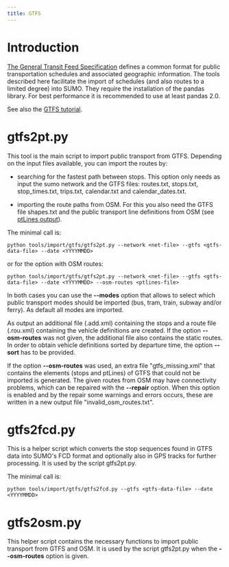 ```yaml
---
title: GTFS
---
```


# Introduction

[The General Transit Feed Specification](https://developers.google.com/transit/gtfs) defines a common format
for public transportation schedules and associated geographic information. The tools described here
facilitate the import of schedules (and also routes to a limited degree) into SUMO. They require the installation
of the pandas library. For best performance it is recommended to use at least pandas 2.0.

See also the [GTFS tutorial](../../Tutorials/GTFS.md).

# gtfs2pt.py

This tool is the main script to import public transport from GTFS. Depending on
the input files available, you can import the routes by:

- searching for the fastest path between stops. This option only needs as input
the sumo network and the GTFS files: routes.txt, stops.txt, stop_times.txt,
trips.txt, calendar.txt and calendar_dates.txt.

- importing the route paths from OSM. For this you also need the GTFS file
shapes.txt and the public transport line definitions from OSM (see [ptLines output](../../Networks/Further_Outputs.md#public_transport_lines)).

The minimal call is:

```
python tools/import/gtfs/gtfs2pt.py --network <net-file> --gtfs <gtfs-data-file> --date <YYYYMMDD>
```

or for the option with OSM routes:

```
python tools/import/gtfs/gtfs2pt.py --network <net-file> --gtfs <gtfs-data-file> --date <YYYYMMDD> --osm-routes <ptlines-file>
```

In both cases you can use the **--modes** option that allows to select which public transport
modes should be imported (bus, tram, train, subway and/or ferry). As default all modes are imported.

As output an additional file (.add.xml) containing the stops and a route file
(.rou.xml) containing the vehicle definitions are created. If the option **--osm-routes**
was not given, the additional file also contains the static routes. 
In order to obtain vehicle definitions sorted by departure time, the option **--sort** has to be provided.

If the option **--osm-routes** was used, an extra file "gtfs_missing.xml"
that contains the elements (stops and ptLines) of GTFS that could not be imported
is generated. The given routes from OSM may have connectivity problems, which can
be repaired with the **--repair** option. When this option is enabled and by the
repair some warnings and errors occurs, these are written in a new output file
"invalid_osm_routes.txt".

# gtfs2fcd.py

This is a helper script which converts the stop sequences found in GTFS data into SUMO's FCD format and
optionally also in GPS tracks for further processing. It is used by the script gtfs2pt.py.

The minimal call is:

```
python tools/import/gtfs/gtfs2fcd.py --gtfs <gtfs-data-file> --date <YYYYMMDD>
```

# gtfs2osm.py

This helper script contains the necessary functions to import public transport
from GTFS and OSM. It is used by the script gtfs2pt.py when the **--osm-routes** option is given.
